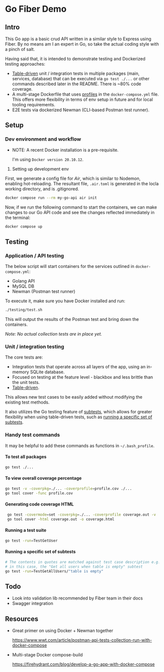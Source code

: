 # Go Fiber Demo

## Intro

This Go app is a basic crud API written in a similar style to Express using Fiber.
By no means am I an expert in Go, so take the actual coding style with a pinch of salt.

Having said that, it is intended to demonstrate testing and Dockerized testing approaches:

- [Table-driven](#unit--integration-testing) unit / integration tests in multiple packages (main, services, database) that can be executed via `go test ./...` or other commands described later in the README. There is ~80% code coverage.
- A multi-stage Dockerfile that uses [profiles](https://docs.docker.com/compose/profiles) in the `docker-compose.yml` file. This offers more flexibility in terms of env setup in future and for local tooling requirements.
- E2E tests via dockerized Newman (CLI-based Postman test runner).

## Setup

### Dev environment and workflow

- NOTE: A recent Docker installation is a pre-requisite.

  I'm using `Docker version 20.10.12`.

1. Setting up development env

First, we generate a config file for _Air_, which is similar to Nodemon, enabling hot-reloading.
The resultant file, `.air.toml` is generated in the locla working directory, and is .gitignored.

```sh
docker compose run --rm my-go-api air init
```

Now, if we run the following command to start the containers, we can make changes to our Go API code and see the changes reflected immediately in the terminal:

```sh
docker compose up
```

## Testing

### Application / API testing

The below script will start containers for the services outlined in `docker-compose.yml`:

- Golang API
- MySQL DB
- Newman (Postman test runner)

To execute it, make sure you have Docker installed and run:

```sh
./testing/test.sh
```

This will output the results of the Postman test and bring down the containers.

_Note: No actual collection tests are in place yet._

### Unit / integration testing

The core tests are:

- Integration tests that operate across all layers of the app, using an in-memory SQLite database.
- Focused on testing at the feature level - blackbox and less brittle than the unit tests.
- [Table-driven](https://dave.cheney.net/2019/05/07/prefer-table-driven-tests).

This allows new test cases to be easily added without modifying the existing test methods.

It also utilizes the Go testing feature of [subtests](https://go.dev/blog/subtests), which allows for greater flexibility when using table-driven tests,
such as [running a specific set of subtests](#running-a-specific-set-of-subtests).

### Handy test commands

It may be helpful to add these commands as functions in `~/.bash_profile`.

#### To test all packages

```sh
go test ./...
```

#### To view overall coverage percentage

```sh
go test -v -coverpkg=./... -coverprofile=profile.cov ./...
go tool cover -func profile.cov

```

#### Generating code coverage HTML

```sh
 go test -covermode=set -coverpkg=./... -coverprofile coverage.out -v ./...
 go tool cover -html coverage.out -o coverage.html
```

#### Running a test suite

```sh
go test -run=TestGetUser
```

#### Running a specific set of subtests

```sh
# The contents in quotes are matched against test case description e.g.
# in this case, the "Get all users when table is empty" subtest
go test -run=TestGetAllUsers/"table is empty"
```

## Todo

- Look into validation lib recommended by Fiber team in their docs
- Swagger integration

## Resources

- Great primer on using Docker + Newman together

  <https://www.wwt.com/article/postman-api-tests-collection-run-with-docker-compose>

- Multi-stage Docker compose-build

  <https://firehydrant.com/blog/develop-a-go-app-with-docker-compose>
